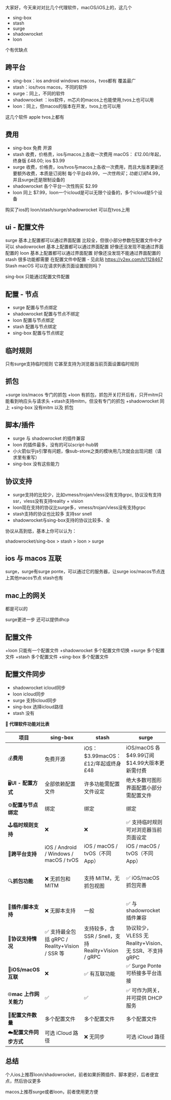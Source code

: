 大家好，今天来对对比几个代理软件，macOS/iOS上的，这几个

+ sing-box
+ stash
+ surge
+ shadowrocket
+ loon

个有优缺点

## 跨平台
+ sing-box：ios android windows macos，tvos都有 覆盖最广
+ stash：ios/tvos macos，不同的软件
+ surge：同上，不同的软件
+ shadowrocket ：ios软件，m芯片的macos上也能使用,tvos上也可以用
+ loon：同上，但macos的版本在开发，tvos上也可以用

这几个软件 apple tvos上都有

## 费用
+ sing-box 免费 开源
+ stash 收费，价格贵，ios与macos上各收一次费用 macOS： £12.00/年起，终身版 £48.00; ios $3.99
+ surge 收费，价格贵，ios/tvos与macos上各收一次费用，而且大版本更新还要额外收费，本质是订阅制 每个平台$49.99，一次性购买；功能订阅$14.99，并且surge还是限制设备的
+ shadowrocket 各个平台一次性购买 $2.99
+ loon 同上 $7.99，loon一个icloud是可以无限个设备的，多个icloud是5个设备

购买了ios的 loon/stash/surge/shadowrocket 可以在tvos上用

## ui - 配置文件
surge 基本上配置都可以通过界面配置 比较全，但很小部分参数在配置文件中才可以
shadowrocket 基本上配置都可以通过界面配置 好像还没发现不能通过界面配置的
loon 基本上配置都可以通过界面配置 好像还没发现不能通过界面配置的
stash 很多功能都需要 在配置文件中配置 - 见此贴 https://v2ex.com/t/1128467 Stash macOS 可以在请求列表页面设置规则吗？

sing-box 只能通过配置文件配置

## 配置 - 节点
+ surge 配置与节点绑定
+ shadowrocket 配置与节点不绑定
+ loon 配置与节点绑定
+ stash 配置与节点绑定
+ sing-box 配置与节点绑定

## 临时规则

只有surge支持临时规则 它甚至支持为浏览器当前页面设置临时规则


## 抓包
+surge ios/macos 专门的抓包
+loon 有抓包，抓包开关打开后有，只开mitm只能看到响应头与请求头
+stash支持mitm，但没有专门的抓包
+shadowrocket 同上
+sing-box 没有mitm 以及 抓包

## 脚本/插件
+ surge 与 shadowrocket 的插件兼容
+ loon 的插件最多，没有的可以script-hub转
+ 小火箭似乎js引擎有问题，像sub-store之类的模块用几次就会出现问题（请求里有重写）
+ sing-box 没有这些能力

## 协议支持
+ surge支持的比较少，比如vmess/trojan/vless没有支持grpc, 协议没有支持ssr，vless没有支持reality + vision
+ loon现在支持的协议比surge多，vmess/trojan/vless没有支持grpc
+ stash支持的协议也比较多  支持ssr snell 
+ shadowrocket与sing-box支持的协议比较多、全

协议从高到低，基本上你可以认为：

shadowrocket/sing-box > stash > loon > surge

## ios 与 macos 互联

surge，surge有surge ponte，可以通过它的服务器，让surge ios/macos节点连上其他macos节点
stash也有

## mac上的网关
都是可以的

surge更进一步 还可以提供dhcp

## 配置文件
+loon 只能有一个配置文件
+shadowrocket 多个配置文件切换
+surge 多个配置文件
+stash 多个配置文件
+sing-box 多个配置文件

## 配置文件同步
+ shadowrocket icloud同步
+ loon icloud同步
+ surge 支持icloud同步
+ sing-box 选择icloud路径
+ stash 没有

**🧾 代理软件功能对比表**

| **项目** | **sing-box** | **stash** | **surge** | **shadowrocket** | **loon** |
|----|----|----|----|----|----|
| 💰**费用** | 免费开源 | iOS：$3.99macOS：£12/年起或终身 £48 | iOS/macOS 各 $49.99订阅 $14.99大版本更新需付费 | 一次性 $2.99 | 一次性 $7.99 |
| 🖥️**UI - 配置方式** | 全部依赖配置文件 | 许多功能需配置文件设定 | 绝大多数可图形界面配置小部分需配置文件 | 几乎全部图形界面配置 | 几乎全部图形界面配置 |
| ⚙️**配置与节点绑定** | 绑定 | 绑定 | 绑定 | **不绑定** | 绑定 |
| 🕹️**临时规则支持** | ❌ | ❌ | ✅ 支持临时规则可对浏览器当前页面设定 | ❌ | ❌ |
| 📱**跨平台支持** | iOS / Android / Windows / macOS / tvOS | iOS / macOS / tvOS（不同 App） | iOS / macOS / tvOS（不同 App） | iOS / macOS（M 系 Mac） / tvOS | iOS / tvOSmacOS 版本开发中 |
| 🔍**抓包功能** | ❌ 无抓包和 MITM | 支持 MITM，无抓包视图 | ✅ iOS/macOS 抓包完善 | 支持 MITM，无专门抓包视图 | 有抓包，可见内容依赖抓包/mitm设置 |
| 🧩**插件/脚本支持** | ❌ 无脚本支持 | 一般 | ✅ 与 shadowrocket 插件兼容 | ✅ 插件支持（js 引擎偶尔不稳定） | ✅ 插件很多 |
| 🧬**协议支持情况** | ✅ 支持最全包括 gRPC / Reality+Vision / SSR 等 | 支持较多，含 SSR / Snell，支持 Reality+Vision / gRPC | 协议较少，VLESS 无 Reality+Vision、无 SSR、不支持 gRPC | 协议支持较全| 支持多协议，无 gRPC |
| 🔗**iOS/macOS 互联** | ❌ | ✅ 有互联功能 | ✅ Surge Ponte 可桥接多平台连接 | ❌ | ❌ |
| 🌐**mac 上作网关能力** | ✅ | ✅ | ✅ 可作为网关，并可提供 DHCP 服务 | ✅ | ✅ |
| 📂**配置文件数量** | 多个配置文件 | 多个配置文件 | 多个配置文件 | 多个配置文件 | 只能一个配置文件 |
| ☁️**配置文件同步方式** | 可选 iCloud 路径 | ❌ 无同步 | 可选 iCloud 路径 | ✅ iCloud 同步 | ✅ iCloud 同步 |

## 总结

个人ios上推荐loon/shadowrocket，前者如果折腾插件、脚本更好，后者便宜点，然后协议更多

macos上推荐surge或者loon，前者使用更方便